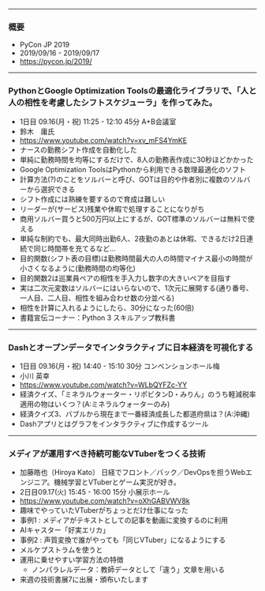 


-----

### 概要

* PyCon JP 2019
* 2019/09/16 - 2019/09/17
* https://pycon.jp/2019/

-----

### PythonとGoogle Optimization Toolsの最適化ライブラリで、「人と人の相性を考慮したシフトスケジューラ」を作ってみた。

* 1日目 09.16(月・祝) 11:25 - 12:10 45分 A+B会議室
* 鈴木　庸氏
* https://www.youtube.com/watch?v=xv_mFS4YmKE
* ナースの勤務シフト作成を自動化した
* 単純に勤務時間を均等にするだけで、8人の勤務表作成に30秒ほどかかった
* Google Optimization ToolsはPythonから利用できる数理最適化のソフト
* 計算方法(?)のことをソルバーと呼び、GOTは目的や作者別に複数のソルバーから選択できる
* シフト作成には熟練を要するので育成は難しい
* リーダーが(サービス)残業や休暇で処理することになりがち
* 商用ソルバー買うと500万円以上にするが、GOT標準のソルバーは無料で使える
* 単純な制約でも、最大同時出勤6人、2夜勤のあとは休暇、できるだけ2日連続で同じ時間帯を充てるなど…
* 目的関数(シフト表の目標)は勤務時間最大の人の時間マイナス最小の時間が小さくなるように(勤務時間の均等化)
* 目的関数2は巡業員ペアの相性を手入力し数字の大きいペアを目指す
* 実は二次元変数はソルバーにはいらないので、1次元に展開する(通り番号、一人目、二人目、相性を組み合わせ数の分並べる)
* 相性を計算に入れるようにしたら、30分になった(60倍)
* 書籍宣伝コーナー：Python 3 スキルアップ教科書

-----

### Dashとオープンデータでインタラクティブに日本経済を可視化する

* 1日目 09.16(月・祝) 14:40 - 15:10 30分 コンベンションホール梅
* 小川 英幸
* https://www.youtube.com/watch?v=WLbQYFZc-YY
* 経済クイズ、「ミネラルウォーター・リポビタンD・みりん」のうち軽減税率適用の物はいくつ？(A:ミネラルウォーターのみ)
* 経済クイズ3、バブルから現在まで一番経済成長した都道府県は？(A:沖縄)
* Dashアプリとはグラフをインタラクティブに作成するツール

-----

### メディアが運用すべき持続可能なVTuberをつくる技術

* 加藤皓也（Hiroya Kato） 日経でフロント／バック／DevOpsを担うWebエンジニア。機械学習とVTuberとゲーム実況が好き。
* 2日目09.17(火) 15:45 - 16:00 15分 小展示ホール
* https://www.youtube.com/watch?v=oXhGABVWV8k
* 趣味でやっていたVTuberがちょっとだけ仕事になった
* 事例1 : メディアがテキストとしての記事を動画に変換するのに利用
* AIキャスター「好実エリカ」
* 事例2 : 声質変換で誰がやっても「同じVTuber」になるようにする
* メルケプストラムを使うと
* 運用に乗せやすい学習方法の特徴
    * ノンパラレルデータ：教師データとして「違う」文章を用いる
* 来週の技術書展7に出展・頒布いたします
